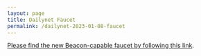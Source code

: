 ```yaml
---
layout: page
title: Dailynet Faucet
permalink: /dailynet-2023-01-08-faucet
---
```


[Please find the new Beacon-capable faucet by following this link](https://faucet.dailynet-2023-01-08.teztnets.xyz).
